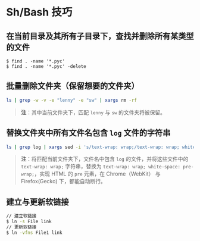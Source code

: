# Sh/Bash 技巧

## 在当前目录及其所有子目录下，查找并删除所有某类型的文件

```console
$ find . -name '*.pyc'
$ find . -name '*.pyc' -delete
```


## 批量删除文件夹（保留想要的文件夹）

```bash
ls | grep -w -v -e "lenny" -e "sw" | xargs rm -rf
```

> **注**：其中当前文件夹下，匹配 `lenny` 与 `sw` 的文件夹将被保留。


## 替换文件夹中所有文件名包含 `log` 文件的字符串

```bash
ls | grep log | xargs sed -i 's/text-wrap: wrap;/text-wrap: wrap; white-space: pre-wrap;/g'
```

> **注**：将匹配当前文件夹下，文件名中包含 `log` 的文件，并将这些文件中的 `text-wrap: wrap;` 字符串，替换为 `text-wrap: wrap; white-space: pre-wrap;`，实现 HTML 的 `pre` 元素，在 Chrome（WebKit） 与 Firefox(Gecko) 下，都能自动断行。


## 建立与更新软链接

```bash
// 建立软链接
$ ln -s File link
// 更新软链接
$ ln -vfns File1 link
```
